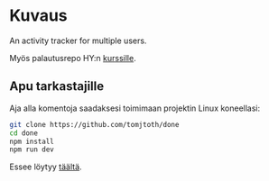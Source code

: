 # Kuvaus

An activity tracker for multiple users.

Myös palautusrepo HY:n [kurssille](https://cybersecuritybase.mooc.fi/module-3.1).

## Apu tarkastajille

Aja alla komentoja saadaksesi toimimaan projektin Linux koneellasi:

```bash
git clone https://github.com/tomjtoth/done
cd done
npm install
npm run dev
```

Essee löytyy [täältä](./essay.md).
